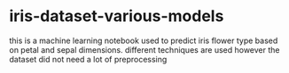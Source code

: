 # iris-dataset-various-models
this is a machine learning notebook used to predict iris flower type based on petal and sepal dimensions. different techniques are used however the dataset did not need a lot of preprocessing
